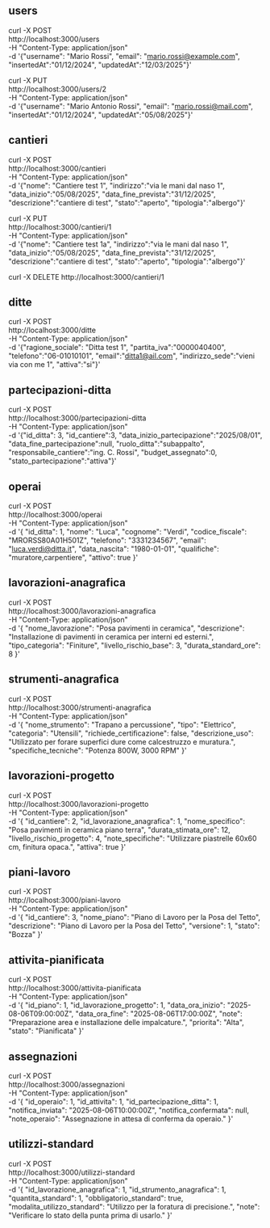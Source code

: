 ## users

curl -X POST \
  http://localhost:3000/users \
  -H "Content-Type: application/json" \
  -d '{"username": "Mario Rossi", "email": "mario.rossi@example.com", "insertedAt":"01/12/2024", "updatedAt":"12/03/2025"}'
  
curl -X PUT \
  http://localhost:3000/users/2 \
  -H "Content-Type: application/json" \
  -d '{"username": "Mario Antonio Rossi", "email": "mario.rossi@mail.com", "insertedAt":"01/12/2024", "updatedAt":"05/08/2025"}'
  
## cantieri

curl -X POST \
  http://localhost:3000/cantieri \
  -H "Content-Type: application/json" \
  -d '{"nome": "Cantiere test 1", "indirizzo":"via le mani dal naso 1", "data_inizio":"05/08/2025", "data_fine_prevista":"31/12/2025", "descrizione":"cantiere di test", "stato":"aperto", "tipologia":"albergo"}'
  
curl -X PUT \
  http://localhost:3000/cantieri/1 \
  -H "Content-Type: application/json" \
  -d '{"nome": "Cantiere test 1a", "indirizzo":"via le mani dal naso 1", "data_inizio":"05/08/2025", "data_fine_prevista":"31/12/2025", "descrizione":"cantiere di test", "stato":"aperto", "tipologia":"albergo"}'  

curl -X DELETE http://localhost:3000/cantieri/1

## ditte

curl -X POST \
  http://localhost:3000/ditte \
  -H "Content-Type: application/json" \
  -d '{"ragione_sociale": "Ditta test 1", "partita_iva":"0000040400", "telefono":"06-01010101", "email":"ditta1@ail.com", "indirizzo_sede":"vieni via con me 1", "attiva":"si"}'

## partecipazioni-ditta

curl -X POST \
  http://localhost:3000/partecipazioni-ditta \
  -H "Content-Type: application/json" \
  -d '{"id_ditta": 3, "id_cantiere":3, "data_inizio_partecipazione":"2025/08/01", "data_fine_partecipazione":null, "ruolo_ditta":"subappalto", "responsabile_cantiere":"ing. C. Rossi", "budget_assegnato":0, "stato_partecipazione":"attiva"}'

## operai

curl -X POST \
  http://localhost:3000/operai \
  -H "Content-Type: application/json" \
  -d '{
    "id_ditta": 1,
    "nome": "Luca",
    "cognome": "Verdi",
    "codice_fiscale": "MRORSS80A01H501Z",
    "telefono": "3331234567",
    "email": "luca.verdi@ditta.it",
    "data_nascita": "1980-01-01",
    "qualifiche": "muratore,carpentiere",
    "attivo": true
  }'
  
## lavorazioni-anagrafica

curl -X POST \
  http://localhost:3000/lavorazioni-anagrafica \
  -H "Content-Type: application/json" \
  -d '{
    "nome_lavorazione": "Posa pavimenti in ceramica",
    "descrizione": "Installazione di pavimenti in ceramica per interni ed esterni.",
    "tipo_categoria": "Finiture",
    "livello_rischio_base": 3,
    "durata_standard_ore": 8
  }'

## strumenti-anagrafica

curl -X POST \
  http://localhost:3000/strumenti-anagrafica \
  -H "Content-Type: application/json" \
  -d '{
    "nome_strumento": "Trapano a percussione",
    "tipo": "Elettrico",
    "categoria": "Utensili",
    "richiede_certificazione": false,
    "descrizione_uso": "Utilizzato per forare superfici dure come calcestruzzo e muratura.",
    "specifiche_tecniche": "Potenza 800W, 3000 RPM"
  }'  
  
## lavorazioni-progetto

curl -X POST \
  http://localhost:3000/lavorazioni-progetto \
  -H "Content-Type: application/json" \
  -d '{
    "id_cantiere": 2,
    "id_lavorazione_anagrafica": 1,
    "nome_specifico": "Posa pavimenti in ceramica piano terra",
    "durata_stimata_ore": 12,
    "livello_rischio_progetto": 4,
    "note_specifiche": "Utilizzare piastrelle 60x60 cm, finitura opaca.",
    "attiva": true
  }'
  
## piani-lavoro

curl -X POST \
  http://localhost:3000/piani-lavoro \
  -H "Content-Type: application/json" \
  -d '{
    "id_cantiere": 3,
    "nome_piano": "Piano di Lavoro per la Posa del Tetto",
    "descrizione": "Piano di Lavoro per la Posa del Tetto",
    "versione": 1,
    "stato": "Bozza"
  }'
  
## attivita-pianificata

curl -X POST \
  http://localhost:3000/attivita-pianificata \
  -H "Content-Type: application/json" \
  -d '{
    "id_piano": 1,
    "id_lavorazione_progetto": 1,
    "data_ora_inizio": "2025-08-06T09:00:00Z",
    "data_ora_fine": "2025-08-06T17:00:00Z",
    "note": "Preparazione area e installazione delle impalcature.",
    "priorita": "Alta",
    "stato": "Pianificata"
  }'
  
## assegnazioni
  
curl -X POST \
  http://localhost:3000/assegnazioni \
  -H "Content-Type: application/json" \
  -d '{
    "id_operaio": 1,
    "id_attivita": 1,
    "id_partecipazione_ditta": 1,
    "notifica_inviata": "2025-08-06T10:00:00Z",
    "notifica_confermata": null,
    "note_operaio": "Assegnazione in attesa di conferma da operaio."
  }'
 
## utilizzi-standard 

curl -X POST \
  http://localhost:3000/utilizzi-standard \
  -H "Content-Type: application/json" \
  -d '{
    "id_lavorazione_anagrafica": 1,
    "id_strumento_anagrafica": 1,
    "quantita_standard": 1,
    "obbligatorio_standard": true,
    "modalita_utilizzo_standard": "Utilizzo per la foratura di precisione.",
    "note": "Verificare lo stato della punta prima di usarlo."
  }'
